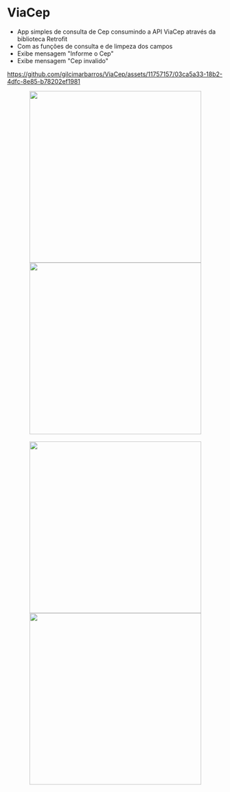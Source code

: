 # ViaCep
 - App simples  de consulta de Cep consumindo a API ViaCep através da biblioteca Retrofit
 - Com as funções de consulta e de limpeza dos campos
 - Exibe mensagem "Informe o Cep"
 - Exibe mensagem "Cep invalido"
 



https://github.com/gilcimarbarros/ViaCep/assets/11757157/03ca5a33-18b2-4dfc-8e85-b78202ef1981



<div align="center">
  <img src="https://github.com/gilcimarbarros/ViaCep/assets/11757157/d4bf6f81-811d-4457-81d0-71cf9e50fac5" width="400" />
  <img src="https://github.com/gilcimarbarros/ViaCep/assets/11757157/84809e36-b5b0-4f05-b6dd-e875257eb1f8" width="400" />
</div>

<!-- Adicionar algum espaço -->
<br>

<div align="center">
  <img src="https://github.com/gilcimarbarros/ViaCep/assets/11757157/a5b07386-02a5-4782-95c1-6fbcd1a77c79" width="400" />
  <img src="https://github.com/gilcimarbarros/ViaCep/assets/11757157/ef0b3719-cbaf-4a8c-a1e8-3c978e6b6d07" width="400" />
</div>

